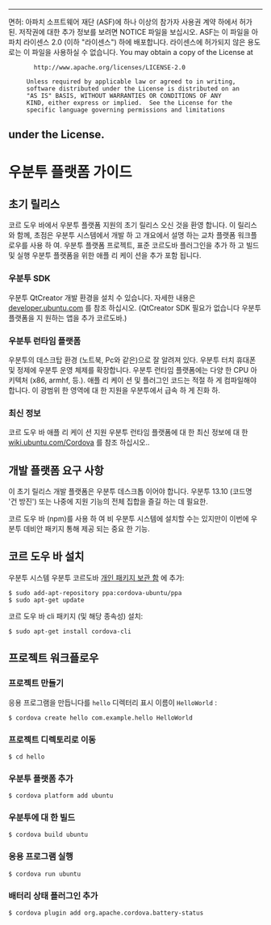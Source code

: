* * *

면허: 아파치 소프트웨어 재단 (ASF)에 하나 이상의 참가자 사용권 계약 하에서 허가 된. 저작권에 대한 추가 정보를 보려면 NOTICE 파일을 보십시오. ASF는 이 파일을 아파치 라이센스 2.0 (이하 "라이센스") 하에 배포합니다. 라이센스에 허가되지 않은 용도로는 이 파일을 사용하실 수 없습니다. You may obtain a copy of the License at

           http://www.apache.org/licenses/LICENSE-2.0
    
         Unless required by applicable law or agreed to in writing,
         software distributed under the License is distributed on an
         "AS IS" BASIS, WITHOUT WARRANTIES OR CONDITIONS OF ANY
         KIND, either express or implied.  See the License for the
         specific language governing permissions and limitations
    

## under the License.

# 우분투 플랫폼 가이드

## 초기 릴리스

코르 도우 바에서 우분투 플랫폼 지원의 초기 릴리스 오신 것을 환영 합니다. 이 릴리스와 함께, 초점은 우분투 시스템에서 개발 하 고 개요에서 설명 하는 교차 플랫폼 워크플로우를 사용 하 여. 우분투 플랫폼 프로젝트, 표준 코르도바 플러그인을 추가 하 고 빌드 및 실행 우분투 플랫폼을 위한 애플 리 케이 션을 추가 포함 됩니다.

### 우분투 SDK

우분투 QtCreator 개발 환경을 설치 수 있습니다. 자세한 내용은 [developer.ubuntu.com][1] 를 참조 하십시오. (QtCreator SDK 필요가 없습니다 우분투 플랫폼을 지 원하는 앱을 추가 코르도바.)

 [1]: http://developer.ubuntu.com

### 우분투 런타임 플랫폼

우분투의 데스크탑 환경 (노트북, Pc와 같은)으로 잘 알려져 있다. 우분투 터치 휴대폰 및 정제에 우분투 운영 체제를 확장합니다. 우분투 런타임 플랫폼에는 다양 한 CPU 아키텍처 (x86, armhf, 등.). 애플 리 케이 션 및 플러그인 코드는 적절 하 게 컴파일해야 합니다. 이 광범위 한 영역에 대 한 지원을 우분투에서 급속 하 게 진화 하.

### 최신 정보

코르 도우 바 애플 리 케이 션 지원 우분투 런타임 플랫폼에 대 한 최신 정보에 대 한 [wiki.ubuntu.com/Cordova][2] 를 참조 하십시오..

 [2]: http://wiki.ubuntu.com/Cordova

## 개발 플랫폼 요구 사항

이 초기 릴리스 개발 플랫폼은 우분투 데스크톱 이어야 합니다. 우분투 13.10 (코드명 '건 방진') 또는 나중에 지원 기능의 전체 집합을 즐길 하는 데 필요한.

코르 도우 바 (npm)를 사용 하 여 비 우분투 시스템에 설치할 수는 있지만이 이번에 우분투 데비안 패키지 통해 제공 되는 중요 한 기능.

## 코르 도우 바 설치

우분투 시스템 우분투 코르도바 [개인 패키지 보관 함][3] 에 추가:

 [3]: https://launchpad.net/~cordova-ubuntu/+archive/ppa

    $ sudo add-apt-repository ppa:cordova-ubuntu/ppa
    $ sudo apt-get update
    

코르 도우 바 cli 패키지 (및 해당 종속성) 설치:

    $ sudo apt-get install cordova-cli
    

## 프로젝트 워크플로우

### 프로젝트 만들기

응용 프로그램을 만듭니다를 `hello` 디렉터리 표시 이름이 `HelloWorld` :

    $ cordova create hello com.example.hello HelloWorld
    

### 프로젝트 디렉토리로 이동

    $ cd hello
    

### 우분투 플랫폼 추가

    $ cordova platform add ubuntu
    

### 우분투에 대 한 빌드

    $ cordova build ubuntu
    

### 응용 프로그램 실행

    $ cordova run ubuntu
    

### 배터리 상태 플러그인 추가

    $ cordova plugin add org.apache.cordova.battery-status